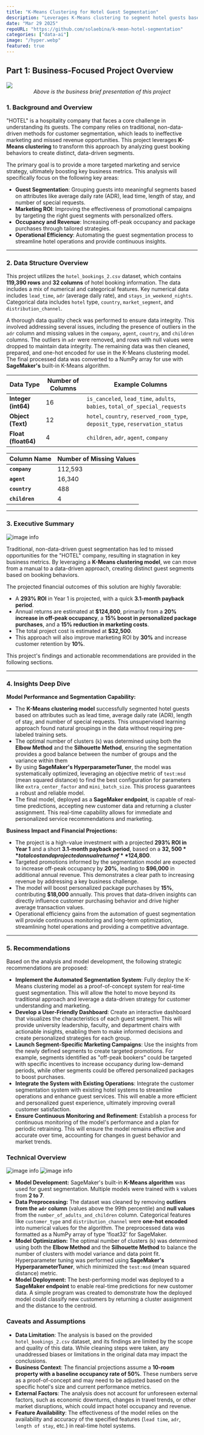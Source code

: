 ```yaml
---
title: "K-Means Clustering for Hotel Guest Segmentation"
description: "Leverages K-Means clustering to segment hotel guests based on their booking behaviors, with the goal of creating data-driven marketing strategies to increase revenue and customer satisfaction."
date: "Mar 29 2025"
repoURL: "https://github.com/solaebina/k-mean-hotel-segmentation"
categories: ["data-ai"]
image: "/hyper.webp"
featured: true
---
```


## Part 1: Business-Focused Project Overview

<a href="https://drive.google.com/file/d/1LCJ_Mzsfb_9A3FoWfS2h877AWGo9N1GK/view?usp=sharing" target="_blank">
  <img src="/kmean.webp"/>
</a>
<em style="display: block; text-align: center;">Above is the business brief presentation of this project</em>

### 1\. Background and Overview

"HOTEL" is a hospitality company that faces a core challenge in understanding its guests. The company relies on traditional, non-data-driven methods for customer segmentation, which leads to ineffective marketing and missed revenue opportunities. This project leverages **K-Means clustering** to transform this approach by analyzing guest booking behaviors to create distinct, data-driven segments.

The primary goal is to provide a more targeted marketing and service strategy, ultimately boosting key business metrics. This analysis will specifically focus on the following key areas:

  * **Guest Segmentation**: Grouping guests into meaningful segments based on attributes like average daily rate (ADR), lead time, length of stay, and number of special requests.
  * **Marketing ROI**: Improving the effectiveness of promotional campaigns by targeting the right guest segments with personalized offers.
  * **Occupancy and Revenue**: Increasing off-peak occupancy and package purchases through tailored strategies.
  * **Operational Efficiency**: Automating the guest segmentation process to streamline hotel operations and provide continuous insights.

-----

### 2\. Data Structure Overview

This project utilizes the `hotel_bookings_2.csv` dataset, which contains **119,390 rows** and **32 columns** of hotel booking information. The data includes a mix of numerical and categorical features. Key numerical data includes `lead_time`, `adr` (average daily rate), and `stays_in_weekend_nights`. Categorical data includes `hotel` type, `country`, `market_segment`, and `distribution_channel`.

A thorough data quality check was performed to ensure data integrity. This involved addressing several issues, including the presence of outliers in the `adr` column and missing values in the `company`, `agent`, `country`, and `children` columns. The outliers in `adr` were removed, and rows with null values were dropped to maintain data integrity. The remaining data was then cleaned, prepared, and one-hot encoded for use in the K-Means clustering model. The final processed data was converted to a NumPy array for use with **SageMaker's** built-in K-Means algorithm.

| Data Type           | Number of Columns | Example Columns                                                                |
| ------------------- | ----------------- | ------------------------------------------------------------------------------ |
| **Integer (int64)** | 16                | `is_canceled`, `lead_time`, `adults`, `babies`, `total_of_special_requests`    |
| **Object (Text)**   | 12                | `hotel`, `country`, `reserved_room_type`, `deposit_type`, `reservation_status` |
| **Float (float64)** | 4                 | `children`, `adr`, `agent`, `company`                                          |

|Column Name|Number of Missing Values|
|---|---|
|**`company`**|112,593|
|**`agent`**|16,340|
|**`country`**|488|
|**`children`**|4|

-----

### 3\. Executive Summary

![image info](./proto.webp)

Traditional, non-data-driven guest segmentation has led to missed opportunities for the "HOTEL" company, resulting in stagnation in key business metrics. By leveraging a **K-Means clustering model**, we can move from a manual to a data-driven approach, creating distinct guest segments based on booking behaviors.

The projected financial outcomes of this solution are highly favorable:

  * A **293% ROI** in Year 1 is projected, with a quick **3.1-month payback period**.
  * Annual returns are estimated at **$124,800**, primarily from a **20% increase in off-peak occupancy**, a **15% boost in personalized package purchases**, and a **15% reduction in marketing costs**.
  * The total project cost is estimated at **$32,500**.
  * This approach will also improve marketing ROI by **30%** and increase customer retention by **10%**.

This project's findings and actionable recommendations are provided in the following sections.

-----
### 4. Insights Deep Dive

**Model Performance and Segmentation Capability:**
- The **K-Means clustering model** successfully segmented hotel guests based on attributes such as lead time, average daily rate (ADR), length of stay, and number of special requests. This unsupervised learning approach found natural groupings in the data without requiring pre-labeled training sets.
- The optimal number of clusters (`k`) was determined using both the **Elbow Method** and the **Silhouette Method**, ensuring the segmentation provides a good balance between the number of groups and the variance within them
- By using **SageMaker's HyperparameterTuner**, the model was systematically optimized, leveraging an objective metric of `test:msd` (mean squared distance) to find the best configuration for parameters like `extra_center_factor` and `mini_batch_size`. This process guarantees a robust and reliable model.
- The final model, deployed as a **SageMaker endpoint**, is capable of real-time predictions, accepting new customer data and returning a cluster assignment. This real-time capability allows for immediate and personalized service recommendations and marketing.

**Business Impact and Financial Projections:**
- The project is a high-value investment with a projected **293% ROI in Year 1** and a short **3.1-month payback period**, based on a **$32,500** total cost and a projected annual return of **$124,800**.
- Targeted promotions informed by the segmentation model are expected to increase off-peak occupancy by **20%**, leading to **$96,000** in additional annual revenue. This demonstrates a clear path to increasing revenue by addressing a key business challenge.
- The model will boost personalized package purchases by **15%**, contributing **$18,000** annually. This proves that data-driven insights can directly influence customer purchasing behavior and drive higher average transaction values.
- Operational efficiency gains from the automation of guest segmentation will provide continuous monitoring and long-term optimization, streamlining hotel operations and providing a competitive advantage.

-----

### 5\. Recommendations

Based on the analysis and model development, the following strategic recommendations are proposed:

  * **Implement the Automated Segmentation System**: Fully deploy the K-Means clustering model as a proof-of-concept system for real-time guest segmentation. This will allow the hotel to move beyond its traditional approach and leverage a data-driven strategy for customer understanding and marketing.
  * **Develop a User-Friendly Dashboard**: Create an interactive dashboard that visualizes the characteristics of each guest segment. This will provide university leadership, faculty, and department chairs with actionable insights, enabling them to make informed decisions and create personalized strategies for each group.
  * **Launch Segment-Specific Marketing Campaigns**: Use the insights from the newly defined segments to create targeted promotions. For example, segments identified as "off-peak bookers" could be targeted with specific incentives to increase occupancy during low-demand periods, while other segments could be offered personalized packages to boost purchases.
  * **Integrate the System with Existing Operations**: Integrate the customer segmentation system with existing hotel systems to streamline operations and enhance guest services. This will enable a more efficient and personalized guest experience, ultimately improving overall customer satisfaction.
  * **Ensure Continuous Monitoring and Refinement**: Establish a process for continuous monitoring of the model's performance and a plan for periodic retraining. This will ensure the model remains effective and accurate over time, accounting for changes in guest behavior and market trends.

### Technical Overview

![image info](./hyper.webp)
![image info](./stats.webp)

- **Model Development:** SageMaker's built-in **K-Means algorithm** was used for guest segmentation. Multiple models were trained with `k` values from **2 to 7**.
- **Data Preprocessing:** The dataset was cleaned by removing **outliers from the `adr` column** (values above the 99th percentile) and **null values** from the `number_of_adults_and_children` column. Categorical features like `customer_type` and `distribution_channel` were **one-hot encoded** into numerical values for the algorithm. The preprocessed data was formatted as a NumPy array of type 'float32' for SageMaker.
- **Model Optimization:** The optimal number of clusters (`k`) was determined using both the **Elbow Method** and the **Silhouette Method** to balance the number of clusters with model variance and data point fit. Hyperparameter tuning was performed using **SageMaker's HyperparameterTuner**, which minimized the `test:msd` (mean squared distance) metric.
- **Model Deployment:** The best-performing model was deployed to a **SageMaker endpoint** to enable real-time predictions for new customer data. A simple program was created to demonstrate how the deployed model could classify new customers by returning a cluster assignment and the distance to the centroid.

### Caveats and Assumptions

  * **Data Limitation**: The analysis is based on the provided `hotel_bookings_2.csv` dataset, and its findings are limited by the scope and quality of this data. While cleaning steps were taken, any unaddressed biases or limitations in the original data may impact the conclusions.
  * **Business Context**: The financial projections assume a **10-room property with a baseline occupancy rate of 50%**. These numbers serve as a proof-of-concept and may need to be adjusted based on the specific hotel's size and current performance metrics.
  * **External Factors**: The analysis does not account for unforeseen external factors, such as economic downturns, changes in travel trends, or other market disruptions, which could impact hotel occupancy and revenue.
  * **Feature Availability**: The effectiveness of the model relies on the availability and accuracy of the specified features (`lead time`, `adr`, `length of stay`, etc.) in real-time hotel systems.